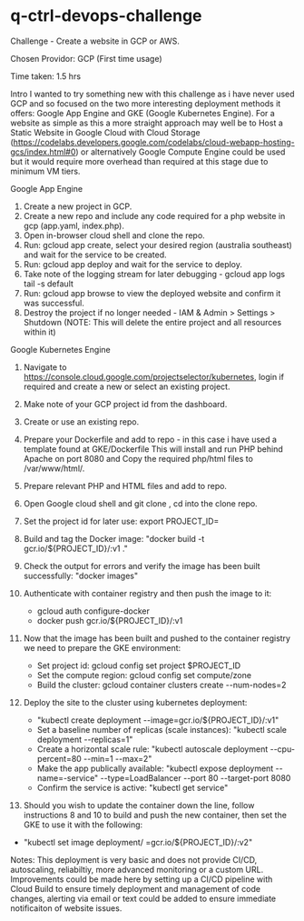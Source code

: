 # q-ctrl-devops-challenge

Challenge - Create a website in GCP or AWS.

Chosen Providor: GCP (First time usage)

Time taken: 1.5 hrs

Intro 
I wanted to try something new with this challenge as i have never used GCP and so focused on the two more interesting deployment methods it offers: Google App Engine and GKE (Google Kubernetes Engine). For a website as simple as this a more straight approach may well be to Host a Static Website in Google Cloud with Cloud Storage (https://codelabs.developers.google.com/codelabs/cloud-webapp-hosting-gcs/index.html#0) or alternatively Google Compute Engine could be used but it would require more overhead than required at this stage due to minimum VM tiers. 

Google App Engine
1. Create a new project in GCP.
2. Create a new repo and include any code required for a php website in gcp (app.yaml, index.php).
3. Open in-browser cloud shell and clone the repo. 
4. Run: gcloud app create, select your desired region (australia southeast) and wait for the service to be created.
5. Run: gcloud app deploy and wait for the service to deploy.
6. Take note of the logging stream for later debugging - gcloud app logs tail -s default
7. Run: gcloud app browse to view the deployed website and confirm it was successful. 
8. Destroy the project if no longer needed - IAM & Admin > Settings > Shutdown (NOTE: This will delete the entire project and all resources within it)


Google Kubernetes Engine
1. Navigate to https://console.cloud.google.com/projectselector/kubernetes, login if required and create a new or select an existing project.

2. Make note of your GCP project id from the dashboard.
3. Create or use an existing repo.

4. Prepare your Dockerfile and add to repo - in this case i have used a template found at GKE/Dockerfile This will install and run PHP behind Apache on port 8080 and Copy the required php/html files to /var/www/html/.
5. Prepare relevant PHP and HTML files and add to repo.

6. Open Google cloud shell and git clone <repo url>, cd into the clone repo.
7. Set the project id for later use: export PROJECT_ID=<your-project-id>

8. Build and tag the Docker image: "docker build -t gcr.io/${PROJECT_ID}/<anynamehere>:v1 ."
9. Check the output for errors and verify the image has been built successfully: "docker images"

10. Authenticate with container registry and then push the image to it:
	- gcloud auth configure-docker
	- docker push gcr.io/${PROJECT_ID}/<anynamehere>:v1
	
11. Now that the image has been built and pushed to the container registry we need to prepare the GKE environment:
	- Set project id: gcloud config set project $PROJECT_ID
	- Set the compute region: gcloud config set compute/zone <your-compute-zone>
	- Build the cluster: gcloud container clusters create <yourclustername>  --num-nodes=2

12. Deploy the site to the cluster using kubernetes deployment:
	- "kubectl create deployment <yourdeployname> --image=gcr.io/${PROJECT_ID}/<anynamehere>:v1"
	- Set a baseline number of replicas (scale instances): "kubectl scale deployment <yourdeployname> --replicas=1"
	- Create a horizontal scale rule: "kubectl autoscale deployment <yourdeployname>  --cpu-percent=80 --min=1 --max=2"
	- Make the app publically available: "kubectl expose deployment <yourdeployname> --name=<yourdeployname>-service" --type=LoadBalancer --port 80 --target-port 8080
	- Confirm the service is active: "kubectl get service"
	
13. Should you wish to update the container down the line, follow instructions 8 and 10 to build and push the new container, then set the GKE to use it with the following:
 - "kubectl set image deployment/<yourdeployname> <anynamehere>=gcr.io/${PROJECT_ID}/<anynamehere>:v2"

Notes: This deployment is very basic and does not provide CI/CD, autoscaling, reliabiltiy, more advanced monitoring or a custom URL. Improvements could be made here by setting up a CI/CD pipeline with Cloud Build to ensure timely deployment and management of code changes, alerting via email or text could be added to ensure immediate notificaiton of website issues.  